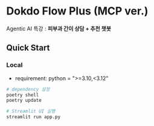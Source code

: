# Dokdo Flow Plus (MCP ver.)

Agentic AI 특강 : **피부과 간이 상담 + 추천 챗봇**

## Quick Start
### Local
- requirement: python = ">=3.10,<3.12"
```bash
# dependency 설정
poetry shell
poetry update

# Streamlit UI 실행
streamlit run app.py
```